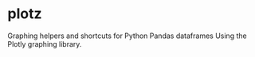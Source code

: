 # plotz
Graphing helpers and shortcuts for Python Pandas dataframes Using the Plotly graphing library.
